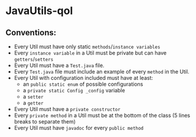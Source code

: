 # JavaUtils-qol

## Conventions:
<ul>
    <li> Every Util must have only static <code>methods</code>/<code>instance variables</code>
    <li> Every <code>instance variable</code> in a Util must be private but can have <code>getters</code>/<code>setters</code>
    <li> Every Util must have a <code>Test.java</code> file.
    <li> Every <code>Test.java</code> file must include an example of every <code>method</code> in the Util.
    <li>Every Util with configuration included must have at least:
    <ul>
        <li>an <code>public static enum</code> of possible configurations
        <li>a <code>private static Config _config</code> variable
        <li>a <code>setter</code>
        <li>a <code>getter</code>
    </ul>
    <li> Every Util must have a <code>private constructor</code>
    <li> Every <code>private method</code> in a Util must be at the bottom of the class (5 lines breaks to separate them)
    <li> Every Util must have <code>javadoc</code> for every <code>public method</code>
</ul>